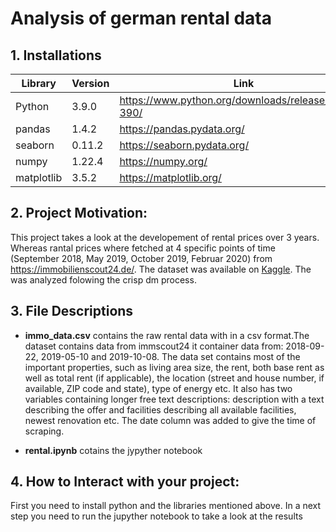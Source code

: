 # Analysis of german rental data

## 1. Installations

| Library    | Version | Link                                                 |
| ---------- | ------- | ---------------------------------------------------- |
| Python     | 3.9.0   | https://www.python.org/downloads/release/python-390/ |
| pandas     | 1.4.2   | https://pandas.pydata.org/                           |
| seaborn    | 0.11.2  | https://seaborn.pydata.org/                          |
| numpy      | 1.22.4  | https://numpy.org/                                   |
| matplotlib | 3.5.2   | https://matplotlib.org/                              |

## 2. Project Motivation:

This project takes a look at the developement of rental prices over 3 years. Whereas rantal prices where fetched at 4 specific points of time (September 2018, May 2019, October 2019, Februar 2020) from https://immobilienscout24.de/. The dataset was available on [Kaggle](https://www.kaggle.com/datasets/corrieaar/apartment-rental-offers-in-germany). The was analyzed folowing the crisp dm process.

## 3. File Descriptions

- **immo_data.csv** contains the raw rental data with in a csv format.The dataset contains data from immscout24 it container data from: 2018-09-22, 2019-05-10 and 2019-10-08.
  The data set contains most of the important properties, such as living area size, the rent, both base rent as well as total rent (if applicable), the location (street and house number, if available, ZIP code and state), type of energy etc. It also has two variables containing longer free text descriptions: description with a text describing the offer and facilities describing all available facilities, newest renovation etc. The date column was added to give the time of scraping.

- **rental.ipynb** cotains the jypyther notebook

## 4. How to Interact with your project:

First you need to install python and the libraries mentioned above. In a next step you need to run the jupyther notebook to take a look at the results
